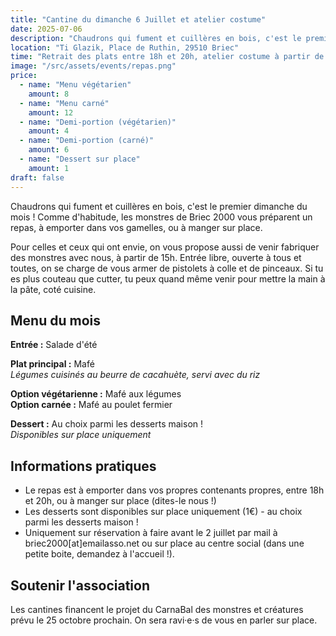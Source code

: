 ```yaml
---
title: "Cantine du dimanche 6 Juillet et atelier costume"
date: 2025-07-06
description: "Chaudrons qui fument et cuillères en bois, c'est le premier dimanche du mois ! Comme d'habitude, les monstres de Briec 2000 vous préparent un repas, à emporter dans vos gamelles, ou à manger sur place."
location: "Ti Glazik, Place de Ruthin, 29510 Briec"
time: "Retrait des plats entre 18h et 20h, atelier costume à partir de 15h (entrée libre, ouverte à tous et toutes)"
image: "/src/assets/events/repas.png"
price:
  - name: "Menu végétarien"
    amount: 8
  - name: "Menu carné"
    amount: 12
  - name: "Demi-portion (végétarien)"
    amount: 4
  - name: "Demi-portion (carné)"
    amount: 6
  - name: "Dessert sur place"
    amount: 1
draft: false
---
```


Chaudrons qui fument et cuillères en bois, c'est le premier dimanche du mois ! Comme d'habitude, les
monstres de Briec 2000 vous préparent un repas, à emporter dans vos gamelles, ou à manger sur place.

Pour celles et ceux qui ont envie, on vous propose aussi de venir fabriquer des monstres avec nous, à
partir de 15h. Entrée libre, ouverte à tous et toutes, on se charge de vous armer de pistolets à colle et de
pinceaux. Si tu es plus couteau que cutter, tu peux quand même venir pour mettre la main à la pâte, coté
cuisine.

## Menu du mois

**Entrée :** Salade d'été

**Plat principal :** Mafé  
*Légumes cuisinés au beurre de cacahuète, servi avec du riz*

**Option végétarienne :** Mafé aux légumes  
**Option carnée :** Mafé au poulet fermier

**Dessert :** Au choix parmi les desserts maison !  
*Disponibles sur place uniquement*

## Informations pratiques

- Le repas est à emporter dans vos propres contenants propres, entre 18h et 20h, ou à manger sur place
(dites-le nous !)
- Les desserts sont disponibles sur place uniquement (1€) - au choix parmi les desserts maison !
- Uniquement sur réservation à faire avant le 2 juillet par mail à <span class="email-copy">briec2000[at]emailasso.net</span> ou sur place au centre social (dans une petite boite, demandez à l'accueil !).

## Soutenir l'association

Les cantines financent le projet du CarnaBal des monstres et créatures prévu le 25 octobre prochain. On sera ravi·e·s de vous en parler sur place.